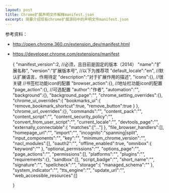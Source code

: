 ```yaml
---
layout: post
title: Chrome扩展声明文件解释manifest.json
excerpt: 简要介绍现有chrome扩展源码中的声明文件manifest.json
---
```


参考资料：
- http://open.chrome.360.cn/extension_dev/manifest.html
- https://developer.chrome.com/extensions/manifest

	{
		"manifest_version":2,	//必须，且目前是固定的版本（2014）
		"name":"扩展名称",
		"version":"扩展版本号",
		//以下为推荐项
		"default_locale":"en",	//默认扩展语言，作用待定
		"description":"对于扩展作用的描述",
		"icons":{},
		//很关键
		//书签栏功能icon的配置
		"browser_action":{},
		//地址栏功能icon的配置
		"page_action":{},
		//可选配置
		"author":"作者",
		"automation":"",
		"background":{},
		"background_page":"",
		"chrome_setting_overrides":{},
		"chrome_ui_overrides":{
			"bookmarks_ui":{
				"remove_bookmark_shortcut":true,
				"remove_button":true
			}
		},
		"chrome_url_overrides":{},
		"commands":"",
		"content_pack":"",
		"content_script":"",
		"content_security_policy":"",
		"convert_from_user_script":"",
		"current_locale":"",
		"devtools_page":"",
		"externally_connectable":{
			"matches":["..."]
		},
		"file_browser_handlers":[],
		"homepage_url":"",
		"import":"",
		"incognito":"spanning|split",
		"input_components":"",
		"key":"",
		"minimum_chrome_version":"",
		"nacl_modules":[],
		"oauth2":"",
		"offline_enabled":true,
		"omnibox":{
			"keyword":""
		},
		"optional_permissions":"",
		"options_page":"",
		"page_actions":"",
		"permissions":[],
		"platforms":"",
		"plugins":"",
		"requirements":{},
		"sandbox":[],
		"script_badge":"",
		"short_name":"",
		"signature":"",
		"spellcheck":"",
		"storage":{
			"managed_schema":""
		},
		"system_indicator":"",
		"tts_engine":"",
		"update_url":"",
		"web_accessible_resources":[]

	}
